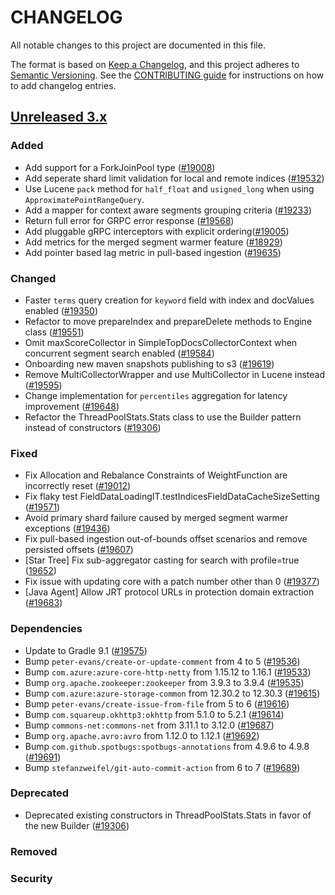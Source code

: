 # CHANGELOG
All notable changes to this project are documented in this file.

The format is based on [Keep a Changelog](https://keepachangelog.com/en/1.0.0/), and this project adheres to [Semantic Versioning](https://semver.org/spec/v2.0.0.html). See the [CONTRIBUTING guide](./CONTRIBUTING.md#Changelog) for instructions on how to add changelog entries.

## [Unreleased 3.x]
### Added

- Add support for a ForkJoinPool type ([#19008](https://github.com/opensearch-project/OpenSearch/pull/19008))
- Add seperate shard limit validation for local and remote indices ([#19532](https://github.com/opensearch-project/OpenSearch/pull/19532))
- Use Lucene `pack` method for `half_float` and `usigned_long` when using `ApproximatePointRangeQuery`.
- Add a mapper for context aware segments grouping criteria ([#19233](https://github.com/opensearch-project/OpenSearch/pull/19233))
- Return full error for GRPC error response ([#19568](https://github.com/opensearch-project/OpenSearch/pull/19568))
- Add pluggable gRPC interceptors with explicit ordering([#19005](https://github.com/opensearch-project/OpenSearch/pull/19005))
- Add metrics for the merged segment warmer feature ([#18929](https://github.com/opensearch-project/OpenSearch/pull/18929))
- Add pointer based lag metric in pull-based ingestion ([#19635](https://github.com/opensearch-project/OpenSearch/pull/19635))

### Changed
- Faster `terms` query creation for `keyword` field with index and docValues enabled ([#19350](https://github.com/opensearch-project/OpenSearch/pull/19350))
- Refactor to move prepareIndex and prepareDelete methods to Engine class ([#19551](https://github.com/opensearch-project/OpenSearch/pull/19551))
- Omit maxScoreCollector in SimpleTopDocsCollectorContext when concurrent segment search enabled ([#19584](https://github.com/opensearch-project/OpenSearch/pull/19584))
- Onboarding new maven snapshots publishing to s3 ([#19619](https://github.com/opensearch-project/OpenSearch/pull/19619))
- Remove MultiCollectorWrapper and use MultiCollector in Lucene instead ([#19595](https://github.com/opensearch-project/OpenSearch/pull/19595))
- Change implementation for `percentiles` aggregation for latency improvement ([#19648](https://github.com/opensearch-project/OpenSearch/pull/19648))
- Refactor the ThreadPoolStats.Stats class to use the Builder pattern instead of constructors ([#19306](https://github.com/opensearch-project/OpenSearch/pull/19306))

### Fixed
- Fix Allocation and Rebalance Constraints of WeightFunction are incorrectly reset ([#19012](https://github.com/opensearch-project/OpenSearch/pull/19012))
- Fix flaky test FieldDataLoadingIT.testIndicesFieldDataCacheSizeSetting ([#19571](https://github.com/opensearch-project/OpenSearch/pull/19571))
- Avoid primary shard failure caused by merged segment warmer exceptions ([#19436](https://github.com/opensearch-project/OpenSearch/pull/19436))
- Fix pull-based ingestion out-of-bounds offset scenarios and remove persisted offsets ([#19607](https://github.com/opensearch-project/OpenSearch/pull/19607))
- [Star Tree] Fix sub-aggregator casting for search with profile=true ([19652](https://github.com/opensearch-project/OpenSearch/pull/19652))
- Fix issue with updating core with a patch number other than 0 ([#19377](https://github.com/opensearch-project/OpenSearch/pull/19377))
- [Java Agent] Allow JRT protocol URLs in protection domain extraction ([#19683](https://github.com/opensearch-project/OpenSearch/pull/19683))

### Dependencies
- Update to Gradle 9.1 ([#19575](https://github.com/opensearch-project/OpenSearch/pull/19575))
- Bump `peter-evans/create-or-update-comment` from 4 to 5 ([#19536](https://github.com/opensearch-project/OpenSearch/pull/19536))
- Bump `com.azure:azure-core-http-netty` from 1.15.12 to 1.16.1 ([#19533](https://github.com/opensearch-project/OpenSearch/pull/19533))
- Bump `org.apache.zookeeper:zookeeper` from 3.9.3 to 3.9.4 ([#19535](https://github.com/opensearch-project/OpenSearch/pull/19535))
- Bump `com.azure:azure-storage-common` from 12.30.2 to 12.30.3 ([#19615](https://github.com/opensearch-project/OpenSearch/pull/19615))
- Bump `peter-evans/create-issue-from-file` from 5 to 6 ([#19616](https://github.com/opensearch-project/OpenSearch/pull/19616))
- Bump `com.squareup.okhttp3:okhttp` from 5.1.0 to 5.2.1 ([#19614](https://github.com/opensearch-project/OpenSearch/pull/19614))
- Bump `commons-net:commons-net` from 3.11.1 to 3.12.0 ([#19687](https://github.com/opensearch-project/OpenSearch/pull/19687))
- Bump `org.apache.avro:avro` from 1.12.0 to 1.12.1 ([#19692](https://github.com/opensearch-project/OpenSearch/pull/19692))
- Bump `com.github.spotbugs:spotbugs-annotations` from 4.9.6 to 4.9.8 ([#19691](https://github.com/opensearch-project/OpenSearch/pull/19691))
- Bump `stefanzweifel/git-auto-commit-action` from 6 to 7 ([#19689](https://github.com/opensearch-project/OpenSearch/pull/19689))

### Deprecated
- Deprecated existing constructors in ThreadPoolStats.Stats in favor of the new Builder ([#19306](https://github.com/opensearch-project/OpenSearch/pull/19306))

### Removed

### Security

[Unreleased 3.x]: https://github.com/opensearch-project/OpenSearch/compare/3.3...main
